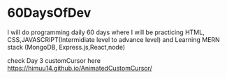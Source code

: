 # 60DaysOfDev
I will do programming daily 60 days where I will be practicing HTML, CSS,JAVASCRIPT(Intermidiate level to advance level) and Learning MERN stack (MongoDB, Express.js,React,node)

check Day 3 customCursor here https://himuu14.github.io/AnimatedCustomCursor/
